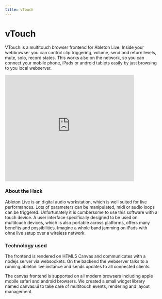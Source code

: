 ```yaml
--- 
title: vTouch
---
```


# vTouch

VTouch is a multitouch browser frontend for Ableton Live. Inside your
webbrowser you can control clip triggering, volume, send and return
levels, mute, solo, record states. This works also on the network, so
you can connect your mobile phone, iPads or android tablets easily by
just browsing to you local webserver.

<p><iframe width="425" height="349" src="http://www.youtube.com/embed/qFmiIcgRIao" frameborder="0" allowfullscreen></iframe></p>


### About the Hack

Ableton Live is an digital audio workstation, which is well suited for
live performances. Lots of parameters can be manipulated, midi or
audio loops can be triggered. Unfortunately it is cumbersome to use
this software with a touch device. A user interface specifically
designed to be used on multitouch devices, which is also portable
across platforms, offers many benefits and possibilities. Imagine a
whole band jamming on iPads with ohne live setup over a wireless
network.


### Technology used

The frontend is rendered on HTML5 Canvas and communicates with a
nodejs server via websockets. On the backend the webserver talks to a
running ableton live instance and sends updates to all connected
clients.

The canvas frontend is supported on all modern browsers including
apple mobile safari and android browsers. We created a small widget
library named canvas.ui to take care of multitouch events, rendering
and layout management.
